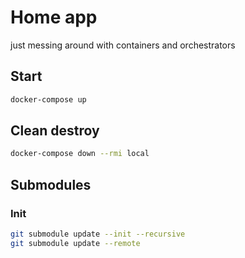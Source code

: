 # Home app

just messing around with containers and orchestrators

## Start
```sh
docker-compose up
```
## Clean destroy
```sh
docker-compose down --rmi local
```

## Submodules
### Init
```sh
git submodule update --init --recursive
git submodule update --remote
```
